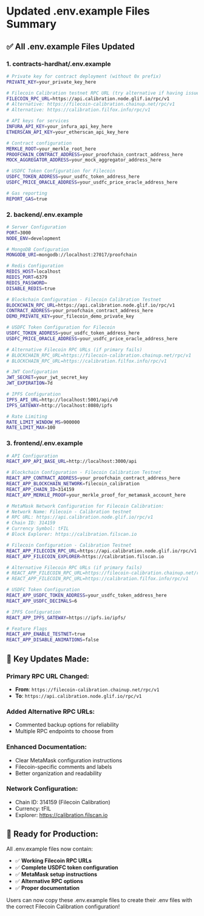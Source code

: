 # Updated .env.example Files Summary

## ✅ **All .env.example Files Updated**

### 1. **contracts-hardhat/.env.example**
```bash
# Private key for contract deployment (without 0x prefix)
PRIVATE_KEY=your_private_key_here

# Filecoin Calibration testnet RPC URL (try alternative if having issues)
FILECOIN_RPC_URL=https://api.calibration.node.glif.io/rpc/v1
# Alternative: https://filecoin-calibration.chainup.net/rpc/v1
# Alternative: https://calibration.filfox.info/rpc/v1

# API keys for services
INFURA_API_KEY=your_infura_api_key_here
ETHERSCAN_API_KEY=your_etherscan_api_key_here

# Contract configuration
MERKLE_ROOT=your_merkle_root_here
PROOFCHAIN_CONTRACT_ADDRESS=your_proofchain_contract_address_here
MOCK_AGGREGATOR_ADDRESS=your_mock_aggregator_address_here

# USDFC Token Configuration for Filecoin
USDFC_TOKEN_ADDRESS=your_usdfc_token_address_here
USDFC_PRICE_ORACLE_ADDRESS=your_usdfc_price_oracle_address_here

# Gas reporting
REPORT_GAS=true
```

### 2. **backend/.env.example**
```bash
# Server Configuration
PORT=3000
NODE_ENV=development

# MongoDB Configuration
MONGODB_URI=mongodb://localhost:27017/proofchain

# Redis Configuration
REDIS_HOST=localhost
REDIS_PORT=6379
REDIS_PASSWORD=
DISABLE_REDIS=true

# Blockchain Configuration - Filecoin Calibration Testnet
BLOCKCHAIN_RPC_URL=https://api.calibration.node.glif.io/rpc/v1
CONTRACT_ADDRESS=your_proofchain_contract_address_here
DEMO_PRIVATE_KEY=your_filecoin_demo_private_key

# USDFC Token Configuration for Filecoin
USDFC_TOKEN_ADDRESS=your_usdfc_token_address_here
USDFC_PRICE_ORACLE_ADDRESS=your_usdfc_price_oracle_address_here

# Alternative Filecoin RPC URLs (if primary fails)
# BLOCKCHAIN_RPC_URL=https://filecoin-calibration.chainup.net/rpc/v1
# BLOCKCHAIN_RPC_URL=https://calibration.filfox.info/rpc/v1

# JWT Configuration
JWT_SECRET=your_jwt_secret_key
JWT_EXPIRATION=7d

# IPFS Configuration
IPFS_API_URL=http://localhost:5001/api/v0
IPFS_GATEWAY=http://localhost:8080/ipfs

# Rate Limiting
RATE_LIMIT_WINDOW_MS=900000
RATE_LIMIT_MAX=100
```

### 3. **frontend/.env.example**
```bash
# API Configuration
REACT_APP_API_BASE_URL=http://localhost:3000/api

# Blockchain Configuration - Filecoin Calibration Testnet
REACT_APP_CONTRACT_ADDRESS=your_proofchain_contract_address_here
REACT_APP_BLOCKCHAIN_NETWORK=filecoin_calibration
REACT_APP_CHAIN_ID=314159
REACT_APP_MERKLE_PROOF=your_merkle_proof_for_metamask_account_here

# MetaMask Network Configuration for Filecoin Calibration:
# Network Name: Filecoin - Calibration testnet
# RPC URL: https://api.calibration.node.glif.io/rpc/v1
# Chain ID: 314159
# Currency Symbol: tFIL
# Block Explorer: https://calibration.filscan.io

# Filecoin Configuration - Calibration Testnet
REACT_APP_FILECOIN_RPC_URL=https://api.calibration.node.glif.io/rpc/v1
REACT_APP_FILECOIN_EXPLORER=https://calibration.filscan.io

# Alternative Filecoin RPC URLs (if primary fails)
# REACT_APP_FILECOIN_RPC_URL=https://filecoin-calibration.chainup.net/rpc/v1
# REACT_APP_FILECOIN_RPC_URL=https://calibration.filfox.info/rpc/v1

# USDFC Token Configuration
REACT_APP_USDFC_TOKEN_ADDRESS=your_usdfc_token_address_here
REACT_APP_USDFC_DECIMALS=6

# IPFS Configuration
REACT_APP_IPFS_GATEWAY=https://ipfs.io/ipfs/

# Feature Flags
REACT_APP_ENABLE_TESTNET=true
REACT_APP_DISABLE_ANIMATIONS=false
```

## 🎯 **Key Updates Made:**

### **Primary RPC URL Changed:**
- **From**: `https://filecoin-calibration.chainup.net/rpc/v1`
- **To**: `https://api.calibration.node.glif.io/rpc/v1`

### **Added Alternative RPC URLs:**
- Commented backup options for reliability
- Multiple RPC endpoints to choose from

### **Enhanced Documentation:**
- Clear MetaMask configuration instructions
- Filecoin-specific comments and labels
- Better organization and readability

### **Network Configuration:**
- Chain ID: 314159 (Filecoin Calibration)
- Currency: tFIL
- Explorer: https://calibration.filscan.io

## 🚀 **Ready for Production:**

All .env.example files now contain:
- ✅ **Working Filecoin RPC URLs**
- ✅ **Complete USDFC token configuration**
- ✅ **MetaMask setup instructions**
- ✅ **Alternative RPC options**
- ✅ **Proper documentation**

Users can now copy these .env.example files to create their .env files with the correct Filecoin Calibration configuration!